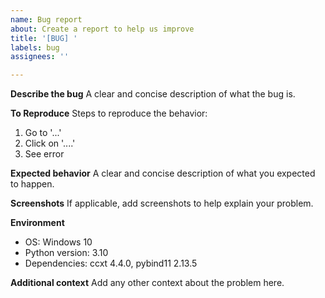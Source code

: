 ```yaml
---
name: Bug report
about: Create a report to help us improve
title: '[BUG] '
labels: bug
assignees: ''

---
```


**Describe the bug**
A clear and concise description of what the bug is.

**To Reproduce**
Steps to reproduce the behavior:
1. Go to '...'
2. Click on '....'
3. See error

**Expected behavior**
A clear and concise description of what you expected to happen.

**Screenshots**
If applicable, add screenshots to help explain your problem.

**Environment**
- OS: Windows 10
- Python version: 3.10
- Dependencies: ccxt 4.4.0, pybind11 2.13.5

**Additional context**
Add any other context about the problem here.